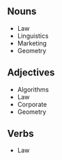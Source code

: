 Nouns
--

* Law
* Linguistics
* Marketing
* Geometry

Adjectives
--

* Algorithms
* Law
* Corporate
* Geometry

Verbs
--

* Law
